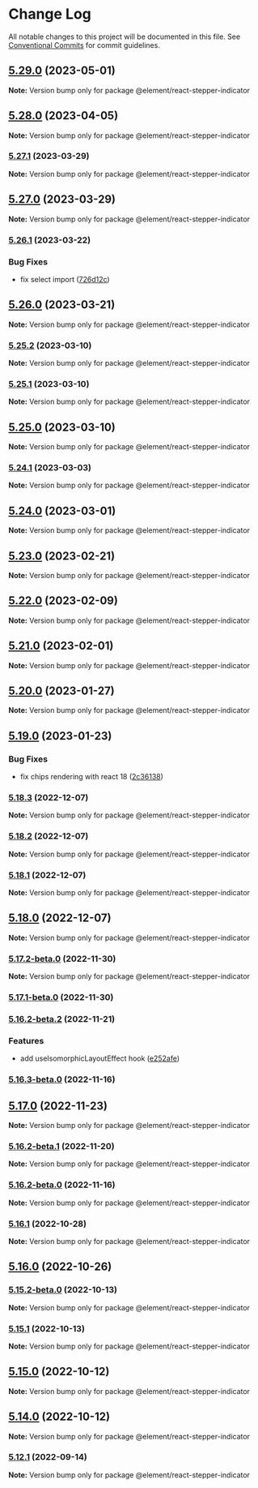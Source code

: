 # Change Log

All notable changes to this project will be documented in this file.
See [Conventional Commits](https://conventionalcommits.org) for commit guidelines.

## [5.29.0](https://github.platforms.engineering/element/element-react/compare/v5.28.0...v5.29.0) (2023-05-01)

**Note:** Version bump only for package @element/react-stepper-indicator

## [5.28.0](https://github.platforms.engineering/element/element-react/compare/v5.27.1...v5.28.0) (2023-04-05)

**Note:** Version bump only for package @element/react-stepper-indicator

### [5.27.1](https://github.platforms.engineering/element/element-react/compare/v5.27.0...v5.27.1) (2023-03-29)

**Note:** Version bump only for package @element/react-stepper-indicator

## [5.27.0](https://github.platforms.engineering/element/element-react/compare/v5.26.1...v5.27.0) (2023-03-29)

**Note:** Version bump only for package @element/react-stepper-indicator

### [5.26.1](https://github.platforms.engineering/element/element-react/compare/v5.26.0...v5.26.1) (2023-03-22)

### Bug Fixes

-   fix select import ([726d12c](https://github.platforms.engineering/element/element-react/commits/726d12c2bb8724fe432b9c34fde3652b24d2f8bb))

## [5.26.0](https://github.platforms.engineering/element/element-react/compare/v5.25.2...v5.26.0) (2023-03-21)

**Note:** Version bump only for package @element/react-stepper-indicator

### [5.25.2](https://github.platforms.engineering/element/element-react/compare/v5.25.1...v5.25.2) (2023-03-10)

**Note:** Version bump only for package @element/react-stepper-indicator

### [5.25.1](https://github.platforms.engineering/element/element-react/compare/v5.25.0...v5.25.1) (2023-03-10)

**Note:** Version bump only for package @element/react-stepper-indicator

## [5.25.0](https://github.platforms.engineering/element/element-react/compare/v5.24.1...v5.25.0) (2023-03-10)

**Note:** Version bump only for package @element/react-stepper-indicator

### [5.24.1](https://github.platforms.engineering/element/element-react/compare/v5.24.0...v5.24.1) (2023-03-03)

**Note:** Version bump only for package @element/react-stepper-indicator

## [5.24.0](https://github.platforms.engineering/element/element-react/compare/v5.23.0...v5.24.0) (2023-03-01)

**Note:** Version bump only for package @element/react-stepper-indicator

## [5.23.0](https://github.platforms.engineering/element/element-react/compare/v5.22.0...v5.23.0) (2023-02-21)

**Note:** Version bump only for package @element/react-stepper-indicator

## [5.22.0](https://github.platforms.engineering/element/element-react/compare/v5.21.0...v5.22.0) (2023-02-09)

**Note:** Version bump only for package @element/react-stepper-indicator

## [5.21.0](https://github.platforms.engineering/element/element-react/compare/v5.20.0...v5.21.0) (2023-02-01)

**Note:** Version bump only for package @element/react-stepper-indicator

## [5.20.0](https://github.platforms.engineering/element/element-react/compare/v5.19.0...v5.20.0) (2023-01-27)

**Note:** Version bump only for package @element/react-stepper-indicator

## [5.19.0](https://github.platforms.engineering/element/element-react/compare/v5.18.3...v5.19.0) (2023-01-23)

### Bug Fixes

-   fix chips rendering with react 18 ([2c36138](https://github.platforms.engineering/element/element-react/commits/2c36138841e39f707dc041ab0e40585243ef3cde))

### [5.18.3](https://github.platforms.engineering/element/element-react/compare/v5.18.2...v5.18.3) (2022-12-07)

**Note:** Version bump only for package @element/react-stepper-indicator

### [5.18.2](https://github.platforms.engineering/element/element-react/compare/v5.18.1...v5.18.2) (2022-12-07)

**Note:** Version bump only for package @element/react-stepper-indicator

### [5.18.1](https://github.platforms.engineering/element/element-react/compare/v5.18.0...v5.18.1) (2022-12-07)

**Note:** Version bump only for package @element/react-stepper-indicator

## [5.18.0](https://github.platforms.engineering/element/element-react/compare/v5.17.2-beta.0...v5.18.0) (2022-12-07)

**Note:** Version bump only for package @element/react-stepper-indicator

### [5.17.2-beta.0](https://github.platforms.engineering/element/element-react/compare/v5.17.1-beta.0...v5.17.2-beta.0) (2022-11-30)

**Note:** Version bump only for package @element/react-stepper-indicator

### [5.17.1-beta.0](https://github.platforms.engineering/element/element-react/compare/v5.17.0...v5.17.1-beta.0) (2022-11-30)

### [5.16.2-beta.2](https://github.platforms.engineering/element/element-react/compare/v5.0.1-1...v5.16.2-beta.2) (2022-11-21)

### Features

-   add useIsomorphicLayoutEffect hook ([e252afe](https://github.platforms.engineering/element/element-react/commits/e252afe721d85bff142b239414f1889bc771e442))

### [5.16.3-beta.0](https://github.platforms.engineering/element/element-react/compare/v5.16.2-beta.0...v5.16.3-beta.0) (2022-11-16)

## [5.17.0](https://github.platforms.engineering/element/element-react/compare/v5.16.2-beta.1...v5.17.0) (2022-11-23)

**Note:** Version bump only for package @element/react-stepper-indicator

### [5.16.2-beta.1](https://github.platforms.engineering/element/element-react/compare/v5.16.2-beta.0...v5.16.2-beta.1) (2022-11-20)

**Note:** Version bump only for package @element/react-stepper-indicator

### [5.16.2-beta.0](https://github.platforms.engineering/element/element-react/compare/v5.16.1...v5.16.2-beta.0) (2022-11-16)

**Note:** Version bump only for package @element/react-stepper-indicator

### [5.16.1](https://github.platforms.engineering/element/element-react/compare/v5.16.0...v5.16.1) (2022-10-28)

**Note:** Version bump only for package @element/react-stepper-indicator

## [5.16.0](https://github.platforms.engineering/element/element-react/compare/v5.15.2-beta.0...v5.16.0) (2022-10-26)

### [5.15.2-beta.0](https://github.platforms.engineering/element/element-react/compare/v5.15.0...v5.15.1) (2022-10-13)

**Note:** Version bump only for package @element/react-stepper-indicator

### [5.15.1](https://github.platforms.engineering/element/element-react/compare/v5.15.0...v5.15.1) (2022-10-13)

**Note:** Version bump only for package @element/react-stepper-indicator

## [5.15.0](https://github.platforms.engineering/element/element-react/compare/v5.14.0...v5.15.0) (2022-10-12)

**Note:** Version bump only for package @element/react-stepper-indicator

## [5.14.0](https://github.platforms.engineering/element/element-react/compare/v5.14.0-alpha.0...v5.14.0) (2022-10-12)

**Note:** Version bump only for package @element/react-stepper-indicator

### [5.12.1](https://github.platforms.engineering/element/element-react/compare/v5.12.0...v5.12.1) (2022-09-14)

**Note:** Version bump only for package @element/react-stepper-indicator
